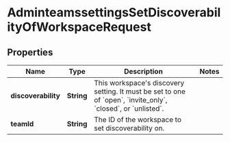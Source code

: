 

# AdminteamssettingsSetDiscoverabilityOfWorkspaceRequest


## Properties

| Name | Type | Description | Notes |
|------------ | ------------- | ------------- | -------------|
|**discoverability** | **String** | This workspace&#39;s discovery setting. It must be set to one of &#x60;open&#x60;, &#x60;invite_only&#x60;, &#x60;closed&#x60;, or &#x60;unlisted&#x60;. |  |
|**teamId** | **String** | The ID of the workspace to set discoverability on. |  |



